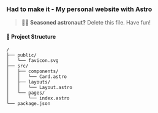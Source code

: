 ### Had to make it - My personal website with Astro

> 🧑‍🚀 **Seasoned astronaut?** Delete this file. Have fun!

#### 🚀 Project Structure

```text
/
├── public/
│   └── favicon.svg
├── src/
│   ├── components/
│   │   └── Card.astro
│   ├── layouts/
│   │   └── Layout.astro
│   └── pages/
│       └── index.astro
└── package.json
```

